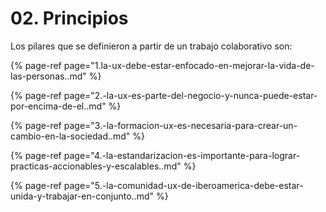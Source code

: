 # 02. Principios

Los pilares que se definieron a partir de un trabajo colaborativo son:

{% page-ref page="1.la-ux-debe-estar-enfocado-en-mejorar-la-vida-de-las-personas..md" %}

{% page-ref page="2.-la-ux-es-parte-del-negocio-y-nunca-puede-estar-por-encima-de-el..md" %}

{% page-ref page="3.-la-formacion-ux-es-necesaria-para-crear-un-cambio-en-la-sociedad..md" %}

{% page-ref page="4.-la-estandarizacion-es-importante-para-lograr-practicas-accionables-y-escalables..md" %}

{% page-ref page="5.-la-comunidad-ux-de-iberoamerica-debe-estar-unida-y-trabajar-en-conjunto..md" %}

